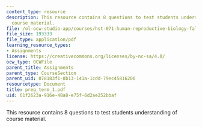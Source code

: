 ```yaml
---
content_type: resource
description: This resource contains 8 questions to test students understanding of
  course material.
file: /ol-ocw-studio-app/courses/hst-071-human-reproductive-biology-fall-2005/61f2623a916e48a8e75f6d2ae252bbaf_preg_term_1.pdf
file_size: 193333
file_type: application/pdf
learning_resource_types:
- Assignments
license: https://creativecommons.org/licenses/by-nc-sa/4.0/
ocw_type: OCWFile
parent_title: Assignments
parent_type: CourseSection
parent_uid: 078183f1-8b13-141a-1cdd-79ec45816206
resourcetype: Document
title: preg_term_1.pdf
uid: 61f2623a-916e-48a8-e75f-6d2ae252bbaf
---
```

This resource contains 8 questions to test students understanding of course material.